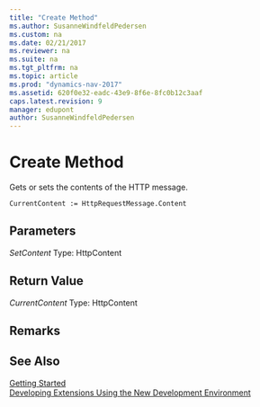 ```yaml
---
title: "Create Method"
ms.author: SusanneWindfeldPedersen
ms.custom: na
ms.date: 02/21/2017
ms.reviewer: na
ms.suite: na
ms.tgt_pltfrm: na
ms.topic: article
ms.prod: "dynamics-nav-2017"
ms.assetid: 620f0e32-eadc-43e9-8f6e-8fc0b12c3aaf
caps.latest.revision: 9
manager: edupont
author: SusanneWindfeldPedersen
---
```


# Create Method

Gets or sets the contents of the HTTP message.

```
CurrentContent := HttpRequestMessage.Content
```

## Parameters
*SetContent*
Type: HttpContent

## Return Value
*CurrentContent*
Type: HttpContent

## Remarks

## See Also
[Getting Started](newdev-get-started.md)  
[Developing Extensions Using the New Development Environment](newdev-dev-overview.md)